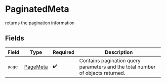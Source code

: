 # PaginatedMeta

returns the pagination information


## Fields

| Field                                                                          | Type                                                                           | Required                                                                       | Description                                                                    |
| ------------------------------------------------------------------------------ | ------------------------------------------------------------------------------ | ------------------------------------------------------------------------------ | ------------------------------------------------------------------------------ |
| `page`                                                                         | [PageMeta](../../models/shared/PageMeta.md)                                    | :heavy_check_mark:                                                             | Contains pagination query parameters and the total number of objects returned. |